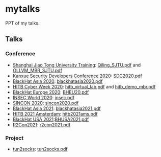 # mytalks
PPT of my talks.

## Talks

### Conference

- [Shanghai Jiao Tong University Training](https://infosec.sjtu.edu.cn/NoticeDetail.aspx?id=141): [Qiling_SJTU.pdf](https://github.com/wtdcode/mytalks/blob/master/Qiling_SJTU.pdf) and [OLLVM_MBR_SJTU.pdf](https://github.com/wtdcode/mytalks/blob/master/OLLVM_MBR_SJTU.pdf)
- [Kanxue Security Developers Conference 2020](https://www.bagevent.com/event/6324919): [SDC2020.pdf](https://github.com/wtdcode/mytalks/blob/master/SDC2020.pdf)
- [BlackHat Asia 2020](https://www.blackhat.com/asia-20/arsenal/schedule/index.html#qiling-lightweight-advanced-binary-analyzer-19245): [blackhatasia2020.pdf](https://github.com/wtdcode/mytalks/blob/master/blackhatasia2020.pdf)
- [HITB Cyber Week 2020](https://cyberweek.ae/2020/lab-qiling-framework/): [hitb_virtual_lab.pdf](https://github.com/wtdcode/mytalks/blob/master/hitb_virtual_lab.pdf) and [hitb_demo_mbr.pdf](https://github.com/wtdcode/mytalks/blob/master/hitb_demo_mbr.pdf)
- [BlackHat Europe 2020](https://www.blackhat.com/eu-20/arsenal/schedule/index.html#qiling-framework-deep-dive-into-obfuscated-binary-analysis-21781): [BHEU20.pdf](https://github.com/wtdcode/mytalks/blob/master/bheu20.pdf)
- [INSEC World 2020](https://www.insecworld.com/attend/conference-agenda2020/#parentHorizontalTab02): [insec.pdf](https://github.com/wtdcode/mytalks/blob/master/insec.pdf)
- [SINCON 2020](https://www.infosec-city.com/post/sin20-1-qiling-framework): [sincon2020.pdf](https://github.com/wtdcode/mytalks/blob/master/sincon2020.pdf)
- [BlackHat Asia 2021](https://www.blackhat.com/asia-21/arsenal/schedule/#qiling-smart-analysis-for-smart-contract-22643): [blackhatasia2021.pdf](https://github.com/wtdcode/mytalks/blob/master/blackhatasia2021.pdf)
- [HITB 2021 Amsterdam](https://conference.hitb.org/hitbsecconf2021ams/sessions/when-qiling-framework-meets-symbolic-execution/): [hitb2021ams.pdf](https://github.com/wtdcode/mytalks/blob/master/hitb2021ams.pdf)
- [BlackHat USA 2021](https://www.blackhat.com/us-21/arsenal/schedule/index.html#bringing-the-x-complete-re-experience-to-smart-contract-24119):[BHUSA2021.pdf](https://github.com/wtdcode/mytalks/blob/master/BHUSA2021.pdf)
- [R2Con2021](https://rada.re/con/2021/): [r2con2021.pdf](https://github.com/wtdcode/mytalks/blob/master/r2con2021.pdf)

### Project

- [tun2socks](https://github.com/wtdcode/tun2socks): [tun2socks.pdf](https://github.com/wtdcode/mytalks/blob/master/tun2socks.pdf)

